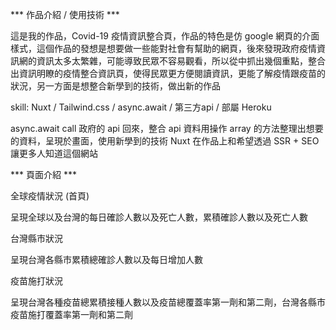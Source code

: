 *** 作品介紹 / 使用技術 ***

這是我的作品，Covid-19 疫情資訊整合頁，作品的特色是仿 google 網頁的介面樣式，這個作品的發想是想要做一些能對社會有幫助的網頁，後來發現政府疫情資訊網的資訊太多太繁雜，可能導致民眾不容易觀看，所以從中抓出幾個重點，整合出資訊明瞭的疫情整合資訊頁，使得民眾更方便閱讀資訊，更能了解疫情跟疫苗的狀況，另一方面是想整合新學到的技術，做出新的作品

skill: Nuxt / Tailwind.css / async.await / 第三方api / 部屬 Heroku

async.await call 政府的 api 回來，整合 api 資料用操作 array 的方法整理出想要的資料，呈現於畫面，使用新學到的技術 Nuxt 在作品上和希望透過 SSR + SEO 讓更多人知道這個網站

*** 頁面介紹 ***

全球疫情狀況 (首頁)

呈現全球以及台灣的每日確診人數以及死亡人數，累積確診人數以及死亡人數

台灣縣市狀況

呈現台灣各縣市累積總確診人數以及每日增加人數

疫苗施打狀況

呈現台灣各種疫苗總累積接種人數以及疫苗總覆蓋率第一劑和第二劑，台灣各縣市疫苗施打覆蓋率第一劑和第二劑
